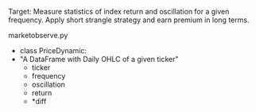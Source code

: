 Target: Measure statistics of index return and oscillation for a given frequency. Apply short strangle strategy and earn premium in long terms.

marketobserve.py

 - class PriceDynamic:
 - "A DataFrame with Daily OHLC of a given ticker"
   - ticker
   - frequency
   - oscillation
   - return
   - *diff  
 

